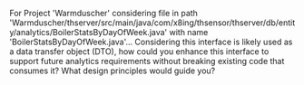 For Project 'Warmduscher' considering file in path 'Warmduscher/thserver/src/main/java/com/x8ing/thsensor/thserver/db/entity/analytics/BoilerStatsByDayOfWeek.java' with name 'BoilerStatsByDayOfWeek.java'... 
Considering this interface is likely used as a data transfer object (DTO), how could you enhance this interface to support future analytics requirements without breaking existing code that consumes it?  What design principles would guide you?